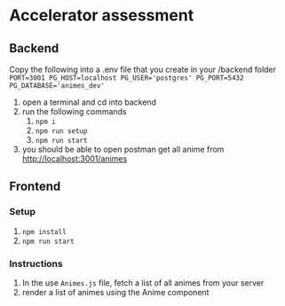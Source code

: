 # Accelerator assessment

## Backend
Copy the following into a .env file that you create in your /backend folder
`PORT=3001
PG_HOST=localhost
PG_USER='postgres'
PG_PORT=5432
PG_DATABASE='animes_dev'`

1. open a terminal and cd into backend
2. run the following commands
   1. `npm i`
   2. `npm run setup`
   3. `npm run start`
3. you should be able to open postman get all anime from [http://localhost:3001/animes](http://localhost:3001/animes)

## Frontend

### Setup

1. `npm install`
2. `npm run start`

### Instructions

1. In the use `Animes.js` file, fetch a list of all animes from your server
2. render a list of animes using the Anime component
